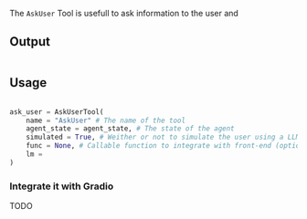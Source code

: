 

The `AskUser` Tool is usefull to ask information to the user and 

## Output

```python
```

## Usage

```python

ask_user = AskUserTool(
    name = "AskUser" # The name of the tool
    agent_state = agent_state, # The state of the agent
    simulated = True, # Weither or not to simulate the user using a LLM
    func = None, # Callable function to integrate with front-end (optional)
    lm = 
)
```

### Integrate it with Gradio

TODO